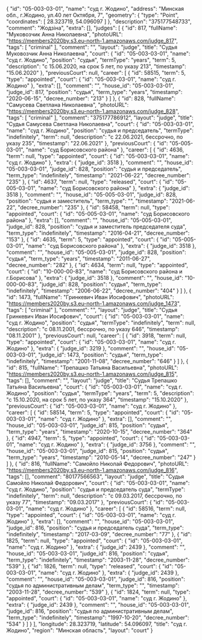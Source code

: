 {
    "id": "05-003-03-01",
    "name": "суд г. Жодино",
    "address": "Минская обл., г.Жодино, ул.40 лет Октября, 7",
    "geometry": {
        "type": "Point",
        "coordinates": [
            28.323719,
            54.096097
        ]
    },
    "description": "375177548733",
    "comment": "Жодзіна",
    "extra": [],
    "judges": [
        {
            "id": 817,
            "fullName": "Муковозчик Анна Николаевна",
            "photoURL": "https://members2020by.s3.eu-north-1.amazonaws.com/judge_817",
            "tags": [
                "criminal"
            ],
            "comment": "",
            "layout": "judge",
            "title": "Судья Муковозчик Анна Николаевна",
            "court": {
                "id": "05-003-03-01",
                "name": "суд г. Жодино",
                "position": "судья",
                "termType": "years",
                "term": 5,
                "description": "c 15.06.2020, на срок 5 лет, по указу 213",
                "timestamp": "15.06.2020"
            },
            "previousCourt": null,
            "career": [
                {
                    "id": 58515,
                    "term": 5,
                    "type": "appointed",
                    "court": {
                        "id": "05-003-03-01",
                        "name": "суд г. Жодино"
                    },
                    "extra": [],
                    "comment": "",
                    "house_id": "05-003-03-01",
                    "judge_id": 817,
                    "position": "судья",
                    "term_type": "years",
                    "timestamp": "2020-06-15",
                    "decree_number": "213"
                }
            ]
        },
        {
            "id": 828,
            "fullName": "Самусева Светлана Николаевна",
            "photoURL": "https://members2020by.s3.eu-north-1.amazonaws.com/judge_828",
            "tags": [
                "criminal"
            ],
            "comment": "375177786912",
            "layout": "judge",
            "title": "Судья Самусева Светлана Николаевна",
            "court": {
                "id": "05-003-03-01",
                "name": "суд г. Жодино",
                "position": "судья и председатель",
                "termType": "indefinitely",
                "term": null,
                "description": "c 22.06.2021, бессрочно, по указу 235",
                "timestamp": "22.06.2021"
            },
            "previousCourt": {
                "id": "05-005-03-01",
                "name": "суд Борисовского района"
            },
            "career": [
                {
                    "id": 4636,
                    "term": null,
                    "type": "appointed",
                    "court": {
                        "id": "05-003-03-01",
                        "name": "суд г. Жодино"
                    },
                    "extra": {
                        "judge_id": 3518
                    },
                    "comment": "",
                    "house_id": "05-003-03-01",
                    "judge_id": 828,
                    "position": "судья и председатель",
                    "term_type": "indefinitely",
                    "timestamp": "2021-06-22",
                    "decree_number": "235"
                },
                {
                    "id": 4637,
                    "term": null,
                    "type": "released",
                    "court": {
                        "id": "05-005-03-01",
                        "name": "суд Борисовского района"
                    },
                    "extra": {
                        "judge_id": 3518
                    },
                    "comment": "",
                    "house_id": "05-005-03-01",
                    "judge_id": 828,
                    "position": "судья и заместитель",
                    "term_type": "",
                    "timestamp": "2021-06-22",
                    "decree_number": "235"
                },
                {
                    "id": 58458,
                    "term": null,
                    "type": "appointed",
                    "court": {
                        "id": "05-005-03-01",
                        "name": "суд Борисовского района"
                    },
                    "extra": [],
                    "comment": "",
                    "house_id": "05-005-03-01",
                    "judge_id": 828,
                    "position": "судья и заместитель председателя суда",
                    "term_type": "indefinitely",
                    "timestamp": "2016-04-21",
                    "decree_number": "153"
                },
                {
                    "id": 4635,
                    "term": 5,
                    "type": "appointed",
                    "court": {
                        "id": "05-005-03-01",
                        "name": "суд Борисовского района"
                    },
                    "extra": {
                        "judge_id": 3518
                    },
                    "comment": "",
                    "house_id": "05-005-03-01",
                    "judge_id": 828,
                    "position": "судья",
                    "term_type": "years",
                    "timestamp": "2011-06-27",
                    "decree_number": "282"
                },
                {
                    "id": 4634,
                    "term": null,
                    "type": "appointed",
                    "court": {
                        "id": "10-000-00-83",
                        "name": "суд Борисовского района и г.Борисова"
                    },
                    "extra": {
                        "judge_id": 3518
                    },
                    "comment": "",
                    "house_id": "10-000-00-83",
                    "judge_id": 828,
                    "position": "судья",
                    "term_type": "indefinitely",
                    "timestamp": "2006-06-22",
                    "decree_number": "404"
                }
            ]
        },
        {
            "id": 1473,
            "fullName": "Гринкевич Иван Иосифович",
            "photoURL": "https://members2020by.s3.eu-north-1.amazonaws.com/judge_1473",
            "tags": [
                "criminal"
            ],
            "comment": "",
            "layout": "judge",
            "title": "Судья Гринкевич Иван Иосифович",
            "court": {
                "id": "05-003-03-01",
                "name": "суд г. Жодино",
                "position": "судья",
                "termType": "indefinitely",
                "term": null,
                "description": "c 08.11.2001, бессрочно, по указу 646",
                "timestamp": "08.11.2001"
            },
            "previousCourt": null,
            "career": [
                {
                    "id": 3918,
                    "term": null,
                    "type": "appointed",
                    "court": {
                        "id": "05-003-03-01",
                        "name": "суд г. Жодино"
                    },
                    "extra": {
                        "judge_id": 3219
                    },
                    "comment": "",
                    "house_id": "05-003-03-01",
                    "judge_id": 1473,
                    "position": "судья",
                    "term_type": "indefinitely",
                    "timestamp": "2001-11-08",
                    "decree_number": "646"
                }
            ]
        },
        {
            "id": 815,
            "fullName": "Трепашко Татьяна Васильевна",
            "photoURL": "https://members2020by.s3.eu-north-1.amazonaws.com/judge_815",
            "tags": [],
            "comment": "",
            "layout": "judge",
            "title": "Судья Трепашко Татьяна Васильевна",
            "court": {
                "id": "05-003-03-01",
                "name": "суд г. Жодино",
                "position": "судья",
                "termType": "years",
                "term": 5,
                "description": "c 15.10.2020, на срок 5 лет, по указу 364",
                "timestamp": "15.10.2020"
            },
            "previousCourt": {
                "id": "05-003-03-01",
                "name": "суд г. Жодино"
            },
            "career": [
                {
                    "id": 58514,
                    "term": 5,
                    "type": "appointed",
                    "court": {
                        "id": "05-003-03-01",
                        "name": "суд г. Жодино"
                    },
                    "extra": [],
                    "comment": "",
                    "house_id": "05-003-03-01",
                    "judge_id": 815,
                    "position": "судья",
                    "term_type": "years",
                    "timestamp": "2020-10-15",
                    "decree_number": "364"
                },
                {
                    "id": 4947,
                    "term": 5,
                    "type": "appointed",
                    "court": {
                        "id": "05-003-03-01",
                        "name": "суд г. Жодино"
                    },
                    "extra": {
                        "judge_id": 3756
                    },
                    "comment": "",
                    "house_id": "05-003-03-01",
                    "judge_id": 815,
                    "position": "судья",
                    "term_type": "years",
                    "timestamp": "2010-05-14",
                    "decree_number": "247"
                }
            ]
        },
        {
            "id": 816,
            "fullName": "Самойло Николай Федорович",
            "photoURL": "https://members2020by.s3.eu-north-1.amazonaws.com/judge_816",
            "tags": [],
            "comment": "80177566563",
            "layout": "judge",
            "title": "Судья Самойло Николай Федорович",
            "court": {
                "id": "05-003-03-01",
                "name": "суд г. Жодино",
                "position": "судья и председатель суда",
                "termType": "indefinitely",
                "term": null,
                "description": "c 09.03.2017, бессрочно, по указу 77",
                "timestamp": "09.03.2017"
            },
            "previousCourt": {
                "id": "05-003-03-01",
                "name": "суд г. Жодино"
            },
            "career": [
                {
                    "id": 58516,
                    "term": null,
                    "type": "appointed",
                    "court": {
                        "id": "05-003-03-01",
                        "name": "суд г. Жодино"
                    },
                    "extra": [],
                    "comment": "",
                    "house_id": "05-003-03-01",
                    "judge_id": 816,
                    "position": "судья и председатель суда",
                    "term_type": "indefinitely",
                    "timestamp": "2017-03-09",
                    "decree_number": "77"
                },
                {
                    "id": 1825,
                    "term": null,
                    "type": "appointed",
                    "court": {
                        "id": "05-003-03-01",
                        "name": "суд г. Жодино"
                    },
                    "extra": {
                        "judge_id": 2439
                    },
                    "comment": "",
                    "house_id": "05-003-03-01",
                    "judge_id": 816,
                    "position": "судья",
                    "term_type": "indefinitely",
                    "timestamp": "2003-11-28",
                    "decree_number": "539"
                },
                {
                    "id": 1826,
                    "term": null,
                    "type": "released",
                    "court": {
                        "id": "05-003-03-01",
                        "name": "суд г. Жодино"
                    },
                    "extra": {
                        "judge_id": 2439
                    },
                    "comment": "",
                    "house_id": "05-003-03-01",
                    "judge_id": 816,
                    "position": "судья по административным делам",
                    "term_type": "",
                    "timestamp": "2003-11-28",
                    "decree_number": "539"
                },
                {
                    "id": 1824,
                    "term": null,
                    "type": "appointed",
                    "court": {
                        "id": "05-003-03-01",
                        "name": "суд г. Жодино"
                    },
                    "extra": {
                        "judge_id": 2439
                    },
                    "comment": "",
                    "house_id": "05-003-03-01",
                    "judge_id": 816,
                    "position": "судья по административным делам",
                    "term_type": "indefinitely",
                    "timestamp": "1997-10-20",
                    "decree_number": "534"
                }
            ]
        }
    ],
    "longitude": 28.323719,
    "latitude": 54.096097,
    "title": "суд г. Жодино",
    "region": "Минская область",
    "layout": "court"
}